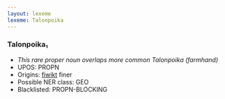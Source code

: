 ```yaml
---
layout: lexeme
lexeme: Talonpoika
---
```


###  Talonpoika₁

* _This rare proper noun overlaps more common *Talonpoika* (farmhand)_
* UPOS:  PROPN
* Origins: [fiwikt](https://fi.wiktionary.org/wiki/Talonpoika) finer 
* Possible NER class:  GEO
* Blacklisted:  PROPN-BLOCKING

